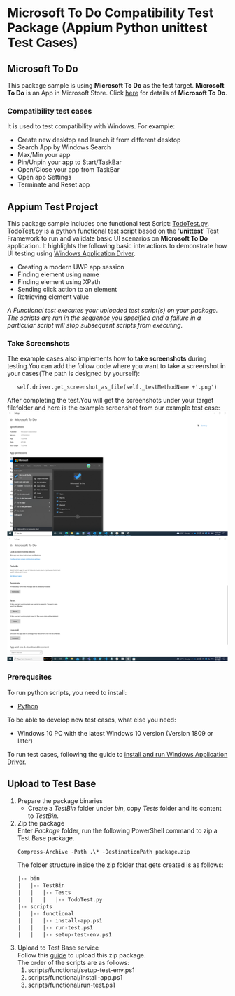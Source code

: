# Microsoft To Do Compatibility Test Package (Appium Python unittest Test Cases)
## Microsoft To Do
This package sample is using **Microsoft To Do** as the test target. **Microsoft To Do** is an App in Microsoft Store. Click [here](https://apps.microsoft.com/store/detail/microsoft-to-do-lists-tasks-reminders/9NBLGGH5R558) for details of **Microsoft To Do**.

### Compatibility test cases
It is used to test compatibility with Windows. For example:
- Create new desktop and launch it from different desktop
- Search App by Windows Search
- Max/Min your app
- Pin/Unpin your app to Start/TaskBar
- Open/Close your app from TaskBar
- Open app Settings
- Terminate and Reset app

## Appium Test Project
This package sample includes one functional test Script: [TodoTest.py](./Tests). TodoTest.py is a python functional test script based on the '**unittest**' Test Framework to run and validate basic UI scenarios on **Microsoft To Do** application. It highlights the following basic interactions to demonstrate how UI testing using [Windows Application Driver](https://github.com/Microsoft/WinAppDriver).
- Creating a modern UWP app session
- Finding element using name
- Finding element using XPath
- Sending click action to an element
- Retrieving element value

*A Functional test executes your uploaded test script(s) on your package. The scripts are run in the sequence you specified and a failure in a particular script will stop subsequent scripts from executing.*

### Take Screenshots
The example cases also implements how to **take screenshots** during testing.You can add the follow code where you want to take a screenshot in your cases(The path is designed by yourself):
```
   self.driver.get_screenshot_as_file(self._testMethodName +'.png')
```
After completing the test.You will get the screenshots under your target filefolder and here is the example screenshot from our example test case:
![Todopin](.\Tests\test_todopin.png)
![TodoTerm](.\Tests\test_todoterm.png)
### Prerequsites
To run python scripts, you need to install:
- [Python](https://www.python.org/downloads/)

To be able to develop new test cases, what else you need:
- Windows 10 PC with the latest Windows 10 version (Version 1809 or later)

To run test cases, following the guide to [install and run Windows Application Driver](https://github.com/microsoft/WinAppDriver/blob/master/README.md#installing-and-running-windows-application-driver).

## Upload to Test Base
1. Prepare the package binaries
   - Create a *TestBin* folder under *bin*, copy *Tests* folder and its content to *TestBin*.
2. Zip the package  
   Enter *Package* folder, run the following PowerShell command to zip a Test Base package. 
    ```
    Compress-Archive -Path .\* -DestinationPath package.zip
    ```  
   The folder structure inside the zip folder that gets created is as follows:  
    ```
    |-- bin
    |   |-- TestBin 
    |   |   |-- Tests
    |   |   |   |-- TodoTest.py
    |-- scripts
    |   |-- functional
    |   |   |-- install-app.ps1
    |   |   |-- run-test.ps1
    |   |   |-- setup-test-env.ps1
    ```
3. Upload to Test Base service  
Follow this [guide](https://docs.microsoft.com/en-us/microsoft-365/test-base/uploadapplication?view=o365-worldwide) to upload this zip package.  
The order of the scripts are as follows:
    1. scripts/functional/setup-test-env.ps1
    1. scripts/functional/install-app.ps1
    1. scripts/functional/run-test.ps1
